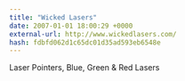 ```yaml
---
title: "Wicked Lasers"
date: 2007-01-01 18:00:29 +0000
external-url: http://www.wickedlasers.com/
hash: fdbfd062d1c65dc01d35ad593eb6548e
---
```


Laser Pointers, Blue, Green & Red Lasers
